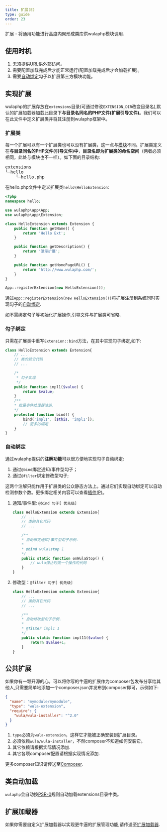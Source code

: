 ```yaml
---
title: 扩展(E)
type: guide
order: 23
---
```


扩展 - 将通用功能进行高度内聚形成类库供wulaphp模块调用.

## 使用时机

1. 无须提供URL供外部访问。
2. 需要配置加载完成后才能正常运行(配置加载完成后才会加载扩展)。
3. 需要[自动绑定](#自动绑定)勾子以扩展第三方模块功能。

## 实现扩展

wulaphp的扩展存放在`extensions`目录(可通过修改`EXTENSION_DIR`改变目录名),默认的扩展加载器加载此目录下**与目录名同名的PHP文件(扩展引导文件)**。我们可以在此文件中定义扩展类并将其注册到wulaphp框架中。

### 扩展类

每一个扩展可以有一个扩展类也可以没有扩展类，这一点与[模块](module.html)不同。扩展类定义在**与目录同名的PHP文件(引导文件)中**，**目录名即为扩展类的命名空间**（两者必须相同，此处与模块也不一样）。如下面的目录结构:
<pre>
extensions
└─hello
    └─hello.php
</pre>

在hello.php文件中定义扩展类`hello\HelloExtension`:

```php
<?php
namespace hello;

use wulaphp\app\App;
use wulaphp\app\Extension;

class HelloExtension extends Extension {
    public function getName() {
        return 'Hello Ext';
    }

    public function getDescription() {
        return '演示扩展';
    }

    public function getHomePageURL() {
        return 'http://www.wulaphp.com/';
    }
}

App::registerExtension(new HelloExtension());
```

通过`App::registerExtension(new HelloExtension())`将扩展注册到系统同时实现勾子的[自动绑定](#自动绑定).

<p class="tip">如不需绑定勾子等初始化扩展操作,引导文件与扩展类可省略.</p>

### 勾子绑定

只需在扩展类中重写`Extension::bind`方法，在其中实现勾子绑定,如下:

```php
class HelloExtension extends Extension{
    // ...
    // 类的其它代码
    // ...

    /*
     * 勾子实现
     */
    public function impl1($value) {
        return $value;
    }
    /**
    * 批量事件处理器注册.
    */
    protected function bind() {
        bind('impl1', [$this, 'impl1']);
        // 更多的绑定
    }
}
```

### 自动绑定

通过wulaphp提供的**注解功能**可以很方便地实现勾子自动绑定:

1. 通过`@bind`绑定通知/事件型勾子；
2. 通过`@filter`绑定修改型勾子;

这两个注解只能作用于扩展类的公众静态方法上。通过它们实现自动绑定可以自动检测参数个数。更多绑定相关内容可以查看[插件(P)](plugin.html)。

1. 通知/事件型: `@bind 勾子[ 优先级]`
    ```php
    class HelloExtension extends Extension{
        // ...
        // 类的其它代码
        // ...

        /**
        * 自动绑定通知/事件型勾子示例.
        *
        * @bind wula\stop 1
        */
        public static function onWulaStop() {
            // wula停止时做一个操作的代码
        }
    }
    ```
2. 修改型：`@filter 勾子[ 优先级]`
    ```php
    class HelloExtension extends Extension{
        // ...
        // 类的其它代码
        // ...

        /**
        * 自动修改型勾子示例.
        *
        * @filter impl1 1
        */
        public static function impl11($value) {
            return $value+1;
        }
    }
    ```

## 公共扩展

如果你有一颗开源的心，可以将你写的牛逼的扩展作为composer包发布分享给其他人,只需要简单地添加一个composer.json并发布到composer即可，示例如下:

```json
{
  "name": "mymodule/mymodule",
  "type": "wula-extension",
  "require": {
    "wula/wula-installer": "^2.0"
  }
}
```

1. `type`必须为`wula-extension`，这样它才能被正确安装到扩展目录。
2. 必须依赖`wula/wula-installer`，不然composer不知道如何安装它。
3. 其它依赖请根据实际情况添加.
4. 其它各项composer配置请根据实现情况添加.

更多composer知识请传送至[Composer](https://getcomposer.org/).

## 类自动加载

`wulaphp`会自动按[PSR-0](https://github.com/php-fig/fig-standards/blob/master/accepted/PSR-0.md)规则自动加载extensions目录中类。

## 扩展加载器

如果你需要自定义扩展加载器以实现更牛逼的扩展管理功能,请传送至[扩展加载器](../advance/ext-loader.html).
